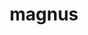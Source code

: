 ---
title: magnus
meaning: big, loud, great
ch: four
pos: totadjective
femstem: magn
femend: a
neutstem: magn
neutend: um
derivative: magnanimous
---
